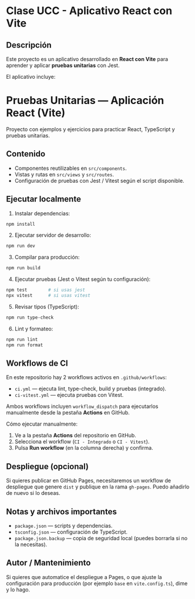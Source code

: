 # Clase UCC - Aplicativo React con Vite

## Descripción

Este proyecto es un aplicativo desarrollado en **React con Vite** para aprender y aplicar **pruebas unitarias** con Jest.

El aplicativo incluye:
# Pruebas Unitarias — Aplicación React (Vite)

Proyecto con ejemplos y ejercicios para practicar React, TypeScript y pruebas unitarias.

## Contenido

- Componentes reutilizables en `src/components`.
- Vistas y rutas en `src/views` y `src/routes`.
- Configuración de pruebas con Jest / Vitest según el script disponible.

## Ejecutar localmente

1. Instalar dependencias:

```bash
npm install
```

2. Ejecutar servidor de desarrollo:

```bash
npm run dev
```

3. Compilar para producción:

```bash
npm run build
```

4. Ejecutar pruebas (Jest o Vitest según tu configuración):

```bash
npm test        # si usas jest
npx vitest      # si usas vitest
```

5. Revisar tipos (TypeScript):

```bash
npm run type-check
```

6. Lint y formateo:

```bash
npm run lint
npm run format
```

## Workflows de CI

En este repositorio hay 2 workflows activos en `.github/workflows`:

- `ci.yml` — ejecuta lint, type-check, build y pruebas (integrado).
- `ci-vitest.yml` — ejecuta pruebas con Vitest.

Ambos workflows incluyen `workflow_dispatch` para ejecutarlos manualmente desde la pestaña **Actions** en GitHub.

Cómo ejecutar manualmente:

1. Ve a la pestaña **Actions** del repositorio en GitHub.
2. Selecciona el workflow (`CI - Integrado` o `CI - Vitest`).
3. Pulsa **Run workflow** (en la columna derecha) y confirma.

## Despliegue (opcional)

Si quieres publicar en GitHub Pages, necesitaremos un workflow de despliegue que genere `dist` y publique en la rama `gh-pages`. Puedo añadirlo de nuevo si lo deseas.

## Notas y archivos importantes

- `package.json` — scripts y dependencias.
- `tsconfig.json` — configuración de TypeScript.
- `package.json.backup` — copia de seguridad local (puedes borrarla si no la necesitas).

## Autor / Mantenimiento

Si quieres que automatice el despliegue a Pages, o que ajuste la configuración para producción (por ejemplo `base` en `vite.config.ts`), dime y lo hago.
```

